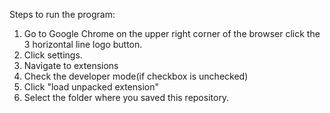 Steps to run the program:

1. Go to Google Chrome on the upper right corner of the browser click the 3 horizontal line logo button.
2. Click settings.
3. Navigate to extensions
4. Check the developer mode(if checkbox is unchecked)
5. Click "load unpacked extension"
6. Select the folder where you saved this repository.

